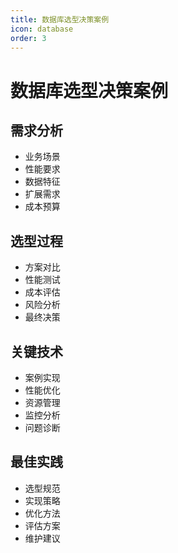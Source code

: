 ```yaml
---
title: 数据库选型决策案例
icon: database
order: 3
---
```


# 数据库选型决策案例

## 需求分析
- 业务场景
- 性能要求
- 数据特征
- 扩展需求
- 成本预算

## 选型过程
- 方案对比
- 性能测试
- 成本评估
- 风险分析
- 最终决策

## 关键技术
- 案例实现
- 性能优化
- 资源管理
- 监控分析
- 问题诊断

## 最佳实践
- 选型规范
- 实现策略
- 优化方法
- 评估方案
- 维护建议
